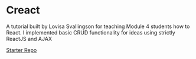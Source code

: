 # Creact

A tutorial built by Lovisa Svallingson for teaching Module 4 students how to React.
I implemented basic CRUD functionality for ideas using strictly ReactJS and AJAX

[Starter Repo](https://github.com/applegrain/creact)
